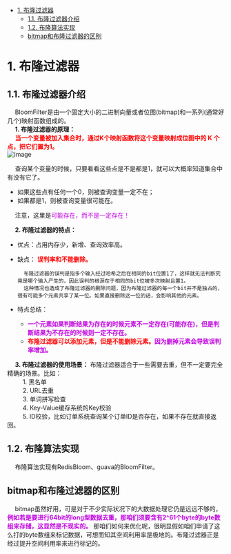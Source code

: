 

<!-- TOC -->

- [1. 布隆过滤器](#1-布隆过滤器)
    - [1.1. 布隆过滤器介绍](#11-布隆过滤器介绍)
    - [1.2. 布隆算法实现](#12-布隆算法实现)
    - [bitmap和布隆过滤器的区别](#bitmap和布隆过滤器的区别)

<!-- /TOC -->


# 1. 布隆过滤器  
<!-- 
牛逼哄哄的 BitMap
https://mp.weixin.qq.com/s/8tmjHoYvPW61C9fCnJoFdQ

-->

## 1.1. 布隆过滤器介绍
&emsp; BloomFilter是由一个固定大小的二进制向量或者位图(bitmap)和一系列(通常好几个)映射函数组成的。  
&emsp; **1. 布隆过滤器的原理：**  
&emsp; **<font color = "red">当一个变量被加入集合时，通过K个映射函数将这个变量映射成位图中的 K 个点，把它们置为1。</font>**  
![image](https://gitee.com/wt1814/pic-host/raw/master/algorithm/function-2.png)  

&emsp; 查询某个变量的时候，只要看看这些点是不是都是1，就可以大概率知道集合中有没有它了。  

* 如果这些点有任何一个0，则被查询变量一定不在；
* 如果都是1，则被查询变量很可能在。  

&emsp; 注意，这里是<font color = "clime">可能存在，而不是一定存在！</font>  

&emsp; **2. 布隆过滤器的特点：**  
* 优点：占用内存少，新增、查询效率高。  
* 缺点： **<font color = "red">误判率和不能删除。</font>**  

        布隆过滤器的误判是指多个输入经过哈希之后在相同的bit位置1了，这样就无法判断究竟是哪个输入产生的，因此误判的根源在于相同的bit位被多次映射且置1。  
        这种情况也造成了布隆过滤器的删除问题，因为布隆过滤器的每一个bit并不是独占的，很有可能多个元素共享了某一位。如果直接删除这一位的话，会影响其他的元素。  

* 特点总结：  
    * **<font color = "clime">一个元素如果判断结果为存在的时候元素不一定存在(可能存在)，但是判断结果为不存在的时候则一定不存在。</font>**  
    * **<font color = "red">布隆过滤器可以添加元素，但是不能删除元素。</font><font color = "clime">因为删掉元素会导致误判率增加。</font>**  

&emsp; **3. 布隆过滤器的使用场景：** 布隆过滤器适合于一些需要去重，但不一定要完全精确的场景。比如：  
&emsp; &emsp; 1. 黑名单  
&emsp; &emsp; 2. URL去重  
&emsp; &emsp; 3. 单词拼写检查  
&emsp; &emsp; 4. Key-Value缓存系统的Key校验   
&emsp; &emsp; 5. ID校验，比如订单系统查询某个订单ID是否存在，如果不存在就直接返回。

## 1.2. 布隆算法实现  
&emsp; 布隆算法实现有RedisBloom、guava的BloomFilter。  


## bitmap和布隆过滤器的区别
<!--

http://www.javashuo.com/article/p-saxrpzqf-kp.html

1. bitmap更适合用于数字比较：  
&emsp; 比如比较两个数组是否有重叠，把第一个数组中的1,2,5,7,11分别映射到bitmap位置中  
![image](https://gitee.com/wt1814/pic-host/raw/master/images/structure/structure-2.png)  
&emsp; 其他数组只需要把值当成索引号去bitmap中查看是否值=1  
&emsp; 确定就是假如我是 1,100000000，那么其实只需要用到2位，但是却需要100000000位内存
由此我们确定了布隆过滤  

2. 布隆过滤器适合非数字比较（有误判）  
&emsp; 当一个元素被加入集合时，通过 K 个 Hash函数将这个元素映射成一个位阵列（Bit array）中的 K 个点，把它们置为 1  
&emsp; 也就是说一个数据可能占用多个bit，hash函数越多误判越少 但是消耗内存越多  

-->

&emsp; bitmap虽然好用，可是对于不少实际状况下的大数据处理它仍是远远不够的， **<font color = "clime">例如若是要进行64bit的long型数据去重，那咱们须要含有2^61个byte的byte数组来存储，这显然是不现实的。</font>** 那咱们如何来优化呢，很明显假如咱们申请了这么打的byte数组来标记数据，可想而知其空间利用率是极地的。布隆过滤器正是经过提升空间利用率来进行标记的。   


